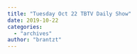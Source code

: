 ```yaml
---
title: "Tuesday Oct 22 TBTV Daily Show"
date: 2019-10-22
categories: 
  - "archives"
author: "brantzt"
---
```



